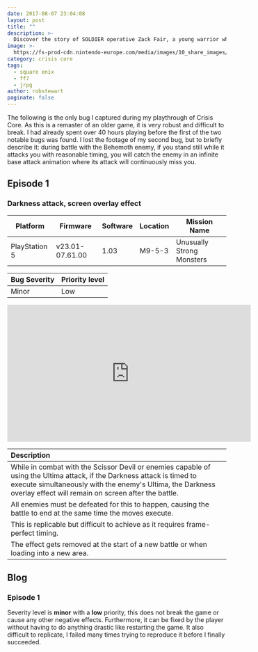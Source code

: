 ```yaml
---
date: 2017-08-07 23:04:08
layout: post
title: ""
description: >-
  Discover the story of SOLDIER operative Zack Fair, a young warrior who discovers the truth behind his employer's secret experiments.
image: >-
  https://fs-prod-cdn.nintendo-europe.com/media/images/10_share_images/games_15/nintendo_switch_4/2x1_NSwitch_CrisisCoreFinalFantasy7Reunion_image1600w.jpg
category: crisis core
tags:
  - square enix
  - ff7
  - jrpg
author: robstewart
paginate: false
---
```

The following is the only bug I captured during my playthrough of Crisis Core. As this is a remaster of an older game, it is very robust and difficult to break. I had already spent over 40 hours playing before the first of the two notable bugs was found. I lost the footage of my second bug, but to briefly describe it: during battle with the Behemoth enemy, if you stand still while it attacks you with reasonable timing, you will catch the enemy in an infinite base attack animation where its attack will continuously miss you.



## Episode 1
### Darkness attack, screen overlay effect

| Platform      | Firmware        | Software | Location | Mission Name              |
| ------------- | --------------- | -------- | -------- | ------------------------- |
| PlayStation 5 | v23.01-07.61.00 | 1.03     | M9-5-3   | Unusually Strong Monsters |

| Bug Severity | Priority level |
| ------------ | -------------- |
| Minor        | Low            |

<iframe width="560" height="315" src="https://www.youtube.com/embed/TW9o_cgOMrg?si=LGVol2bTWD_wINyN" title="YouTube video player" frameborder="0" allow="accelerometer; autoplay; clipboard-write; encrypted-media; gyroscope; picture-in-picture; web-share" allowfullscreen></iframe>

| Description |
| :-- |
| While in combat with the Scissor Devil or enemies capable of using the Ultima attack, if the Darkness attack is timed to execute simultaneously with the enemy's Ultima, the Darkness overlay effect will remain on screen after the battle. |
| All enemies must be defeated for this to happen, causing the battle to end at the same time the moves execute. |
| This is replicable but difficult to achieve as it requires frame-perfect timing. |
| The effect gets removed at the start of a new battle or when loading into a new area. |




## Blog

### Episode 1
 Severity level is **minor** with a **low** priority, this does not break the game or cause any other negative effects. Furthermore, it can be fixed by the player without having to do anything drastic like restarting the game. It also difficult to replicate, I failed many times trying to reproduce it before I finally succeeded.